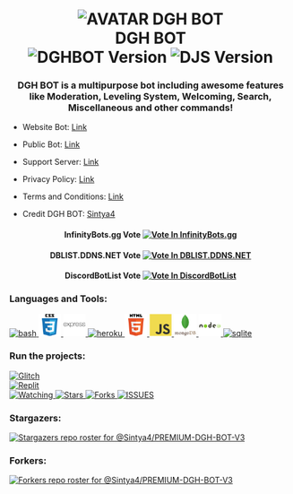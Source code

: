 <h1 align="center">
  <img
    src="https://cdn.discordapp.com/avatars/849903077690572800/34a2f72944e4b8ef4e3cd96631b11948.png"
    alt="AVATAR DGH BOT"
  /><br />
  DGH BOT<br />
  <img
    src="https://img.shields.io/github/package-json/v/Sintya4/PREMIUM-DGH-BOT-V3?style=flat-square&logo=github&label=Version&color=%2334D058"
    alt="DGHBOT Version"
  />
  <img
    src="https://img.shields.io/badge/Discord.js-v13-%2334d058?style=flat-square&logo=npm&logoColor=fff"
    alt="DJS Version"
  />
</h1>
<h3 align="center">
  DGH BOT is a multipurpose bot including awesome features like Moderation,
  Leveling System, Welcoming, Search, Miscellaneous and other commands!
</h3>
<ul>
  <li>
    <p>Website Bot: <a href="https://dghbot.ddns.net/">Link</a></p>
  </li>
  <li>
    <p>Public Bot: <a href="https://dghbot.ddns.net/invite">Link</a></p>
  </li>
  <li>
    <p>Support Server: <a href="http://dghbot.ddns.net/dc">Link</a></p>
  </li>
  <li>
    <p>Privacy Policy: <a href="http://dghbot.surge.sh/privacy">Link</a></p>
  </li>
  <li>
    <p>
      Terms and Conditions: <a href="https://dghbot.surge.sh/terms">Link</a>
    </p>
  </li>
  <li>
    <p>Credit DGH BOT: <a href="http://github.com/Sintya4">Sintya4</a></p>
  </li>
</ul>
<h4 align="center">
  InfinityBots.gg Vote
  <a
    href="https://infinitybots.gg/bots/849903077690572800"
    target="_blank"
    rel="noreferrer"
  >
    <img
      src="https://infinitybots.gg/bots/849903077690572800/widget?size=medium/"
      alt="Vote In InfinityBots.gg"
    />
  </a>
</h4>
<h4 align="center">
  DBLIST.DDNS.NET Vote
  <a
    href="https://infinitybots.gg/bots/849903077690572800"
    target="_blank"
    rel="noreferrer"
  >
    <img
      src="https://dblist.ddns.net/api/embed/849903077690572800"
      alt="Vote In DBLIST.DDNS.NET"
    />
  </a>
</h4>
<h4 align="center">
  DiscordBotList Vote
  <a
    href="https://discordbotlist.com/bots/dgh-bot-v3"
    target="_blank"
    rel="noreferrer"
  >
    <img
      src="https://discordbotlist.com/_nuxt/img/default-splash.9e9b81a.svg"
      alt="Vote In DiscordBotList"
    />
  </a>
</h4>
<h3 align="left">Languages and Tools:</h3>
<p align="left">
  <a href="https://www.gnu.org/software/bash/" target="_blank" rel="noreferrer">
    <img
      src="https://www.vectorlogo.zone/logos/gnu_bash/gnu_bash-icon.svg"
      alt="bash"
      width="40"
      height="40"
    />
  </a>
  <a href="https://www.w3schools.com/css/" target="_blank" rel="noreferrer">
    <img
      src="https://raw.githubusercontent.com/devicons/devicon/master/icons/css3/css3-original-wordmark.svg"
      alt="css3"
      width="40"
      height="40"
    />
  </a>
  <a href="https://expressjs.com" target="_blank" rel="noreferrer">
    <img
      src="https://raw.githubusercontent.com/devicons/devicon/master/icons/express/express-original-wordmark.svg"
      alt="express"
      width="40"
      height="40"
    />
  </a>
  <a href="https://heroku.com" target="_blank" rel="noreferrer">
    <img
      src="https://www.vectorlogo.zone/logos/heroku/heroku-icon.svg"
      alt="heroku"
      width="40"
      height="40"
    />
  </a>
  <a href="https://www.w3.org/html/" target="_blank" rel="noreferrer">
    <img
      src="https://raw.githubusercontent.com/devicons/devicon/master/icons/html5/html5-original-wordmark.svg"
      alt="html5"
      width="40"
      height="40"
    />
  </a>
  <a
    href="https://developer.mozilla.org/en-US/docs/Web/JavaScript"
    target="_blank"
    rel="noreferrer"
  >
    <img
      src="https://raw.githubusercontent.com/devicons/devicon/master/icons/javascript/javascript-original.svg"
      alt="javascript"
      width="40"
      height="40"
    />
  </a>
  <a href="https://www.mongodb.com/" target="_blank" rel="noreferrer">
    <img
      src="https://raw.githubusercontent.com/devicons/devicon/master/icons/mongodb/mongodb-original-wordmark.svg"
      alt="mongodb"
      width="40"
      height="40"
    />
  </a>
  <a href="https://nodejs.org" target="_blank" rel="noreferrer">
    <img
      src="https://raw.githubusercontent.com/devicons/devicon/master/icons/nodejs/nodejs-original-wordmark.svg"
      alt="nodejs"
      width="40"
      height="40"
    />
  </a>
  <a href="https://www.sqlite.org/" target="_blank" rel="noreferrer">
    <img
      src="https://www.vectorlogo.zone/logos/sqlite/sqlite-icon.svg"
      alt="sqlite"
      width="40"
      height="40"
    />
  </a>
</p>
<h3 align="left">Run the projects:</h3>
<p align="left">
  <a
    href="https://glitch.com/edit/#!/import/github/sintya4/PREMIUM-DGH-BOT-V3"
    target="_blank"
    rel="noreferrer"
  >
    <img
      src="https://cdn.glitch.com/2703baf2-b643-4da7-ab91-7ee2a2d00b5b%2Fremix-button.svg"
      alt="Glitch"
    /> </a
  ><br />
  <a
    href="https://repl.it/github/sintya4/PREMIUM-DGH-BOT-V3"
    target="_blank"
    rel="noreferrer"
  >
    <img
      src="https://repl.it/badge/github/vcodes-xyz/bot-list"
      alt="Replit"
    /> </a
  ><br />
  <a href="/" rel="noreferrer">
    <img
      src="https://img.shields.io/github/watchers/sintya4/PREMIUM-DGH-BOT-V3?style=for-the-badge"
      alt="Watching"
    /> </a
  ><a
    href="https://github.com/Sintya4/PREMIUM-DGH-BOT-V3/stargazers"
    rel="noreferrer"
  >
    <img
      src="https://img.shields.io/github/stars/sintya4/PREMIUM-DGH-BOT-V3?style=for-the-badge"
      alt="Stars"
    /> </a
  ><a
    href="https://github.com/Sintya4/PREMIUM-DGH-BOT-V3/network/members"
    rel="noreferrer"
  >
    <img
      src="https://img.shields.io/github/forks/Sintya4/PREMIUM-DGH-BOT-V3?style=for-the-badge"
      alt="Forks"
    /> </a
  ><a
    href="https://github.com/Sintya4/PREMIUM-DGH-BOT-V3/issues"
    rel="noreferrer"
  >
    <img
      src="https://img.shields.io/github/issues-raw/sintya4/PREMIUM-DGH-BOT-V3?color=blue&logo=github&style=for-the-badge"
      alt="ISSUES"
    />
  </a>
</p>
<h3 align="left">Stargazers:</h3>
<p align="left">
  <a
    href="https://github.com/Sintya4/PREMIUM-DGH-BOT-V3/stargazers"
    rel="noreferrer"
  >
    <img
      src="https://reporoster.com/stars/dark/notext/Sintya4/PREMIUM-DGH-BOT-V3"
      alt="Stargazers repo roster for @Sintya4/PREMIUM-DGH-BOT-V3"
    />
  </a>
</p>
<h3 align="left">Forkers:</h3>
<p align="left">
  <a
    href="https://github.com/Sintya4/PREMIUM-DGH-BOT-V3/network/members"
    rel="noreferrer"
  >
    <img
      src="https://reporoster.com/forks/dark/notext/Sintya4/PREMIUM-DGH-BOT-V3"
      alt="Forkers repo roster for @Sintya4/PREMIUM-DGH-BOT-V3"
    />
  </a>
</p>
